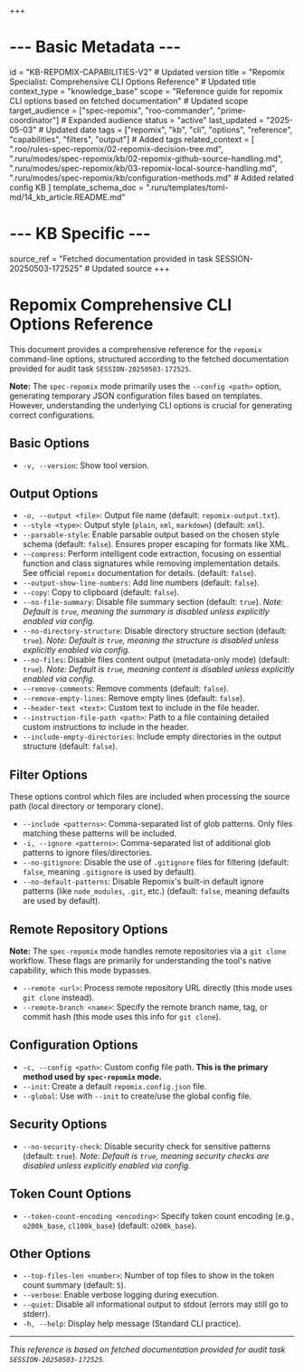 +++
# --- Basic Metadata ---
id = "KB-REPOMIX-CAPABILITIES-V2" # Updated version
title = "Repomix Specialist: Comprehensive CLI Options Reference" # Updated title
context_type = "knowledge_base"
scope = "Reference guide for repomix CLI options based on fetched documentation" # Updated scope
target_audience = ["spec-repomix", "roo-commander", "prime-coordinator"] # Expanded audience
status = "active"
last_updated = "2025-05-03" # Updated date
tags = ["repomix", "kb", "cli", "options", "reference", "capabilities", "filters", "output"] # Added tags
related_context = [
    ".roo/rules-spec-repomix/02-repomix-decision-tree.md",
    ".ruru/modes/spec-repomix/kb/02-repomix-github-source-handling.md",
    ".ruru/modes/spec-repomix/kb/03-repomix-local-source-handling.md",
    ".ruru/modes/spec-repomix/kb/configuration-methods.md" # Added related config KB
    ]
template_schema_doc = ".ruru/templates/toml-md/14_kb_article.README.md"
# --- KB Specific ---
source_ref = "Fetched documentation provided in task SESSION-20250503-172525" # Updated source
+++

# Repomix Comprehensive CLI Options Reference

This document provides a comprehensive reference for the `repomix` command-line options, structured according to the fetched documentation provided for audit task `SESSION-20250503-172525`.

**Note:** The `spec-repomix` mode primarily uses the `--config <path>` option, generating temporary JSON configuration files based on templates. However, understanding the underlying CLI options is crucial for generating correct configurations.

## Basic Options

*   `-v, --version`: Show tool version.

## Output Options

*   `-o, --output <file>`: Output file name (default: `repomix-output.txt`).
*   `--style <type>`: Output style (`plain`, `xml`, `markdown`) (default: `xml`).
*   `--parsable-style`: Enable parsable output based on the chosen style schema (default: `false`). Ensures proper escaping for formats like XML.
*   `--compress`: Perform intelligent code extraction, focusing on essential function and class signatures while removing implementation details. See official `repomix` documentation for details. (default: `false`).
*   `--output-show-line-numbers`: Add line numbers (default: `false`).
*   `--copy`: Copy to clipboard (default: `false`).
*   `--no-file-summary`: Disable file summary section (default: `true`). *Note: Default is `true`, meaning the summary is disabled unless explicitly enabled via config.*
*   `--no-directory-structure`: Disable directory structure section (default: `true`). *Note: Default is `true`, meaning the structure is disabled unless explicitly enabled via config.*
*   `--no-files`: Disable files content output (metadata-only mode) (default: `true`). *Note: Default is `true`, meaning content is disabled unless explicitly enabled via config.*
*   `--remove-comments`: Remove comments (default: `false`).
*   `--remove-empty-lines`: Remove empty lines (default: `false`).
*   `--header-text <text>`: Custom text to include in the file header.
*   `--instruction-file-path <path>`: Path to a file containing detailed custom instructions to include in the header.
*   `--include-empty-directories`: Include empty directories in the output structure (default: `false`).

## Filter Options

These options control which files are included when processing the source path (local directory or temporary clone).

*   `--include <patterns>`: Comma-separated list of glob patterns. Only files matching these patterns will be included.
*   `-i, --ignore <patterns>`: Comma-separated list of additional glob patterns to ignore files/directories.
*   `--no-gitignore`: Disable the use of `.gitignore` files for filtering (default: `false`, meaning `.gitignore` is used by default).
*   `--no-default-patterns`: Disable Repomix's built-in default ignore patterns (like `node_modules`, `.git`, etc.) (default: `false`, meaning defaults are used by default).

## Remote Repository Options

**Note:** The `spec-repomix` mode handles remote repositories via a `git clone` workflow. These flags are primarily for understanding the tool's native capability, which this mode bypasses.

*   `--remote <url>`: Process remote repository URL directly (this mode uses `git clone` instead).
*   `--remote-branch <name>`: Specify the remote branch name, tag, or commit hash (this mode uses this info for `git clone`).

## Configuration Options

*   `-c, --config <path>`: Custom config file path. **This is the primary method used by `spec-repomix` mode.**
*   `--init`: Create a default `repomix.config.json` file.
*   `--global`: Use with `--init` to create/use the global config file.

## Security Options

*   `--no-security-check`: Disable security check for sensitive patterns (default: `true`). *Note: Default is `true`, meaning security checks are disabled unless explicitly enabled via config.*

## Token Count Options

*   `--token-count-encoding <encoding>`: Specify token count encoding (e.g., `o200k_base`, `cl100k_base`) (default: `o200k_base`).

## Other Options

*   `--top-files-len <number>`: Number of top files to show in the token count summary (default: `5`).
*   `--verbose`: Enable verbose logging during execution.
*   `--quiet`: Disable all informational output to stdout (errors may still go to stderr).
*   `-h, --help`: Display help message (Standard CLI practice).

---

*This reference is based on fetched documentation provided for audit task `SESSION-20250503-172525`.*